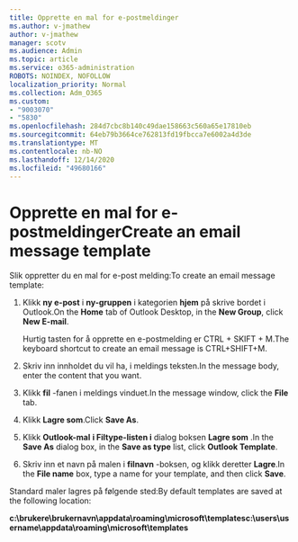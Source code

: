 ```yaml
---
title: Opprette en mal for e-postmeldinger
ms.author: v-jmathew
author: v-jmathew
manager: scotv
ms.audience: Admin
ms.topic: article
ms.service: o365-administration
ROBOTS: NOINDEX, NOFOLLOW
localization_priority: Normal
ms.collection: Adm_O365
ms.custom:
- "9003070"
- "5830"
ms.openlocfilehash: 284d7cbc8b140c49dae158663c560a65e17810eb
ms.sourcegitcommit: 64eb79b3664ce762813fd19fbcca7e6002a4d3de
ms.translationtype: MT
ms.contentlocale: nb-NO
ms.lasthandoff: 12/14/2020
ms.locfileid: "49680166"
---
```

# <a name="create-an-email-message-template"></a><span data-ttu-id="a8e57-102">Opprette en mal for e-postmeldinger</span><span class="sxs-lookup"><span data-stu-id="a8e57-102">Create an email message template</span></span>

<span data-ttu-id="a8e57-103">Slik oppretter du en mal for e-post melding:</span><span class="sxs-lookup"><span data-stu-id="a8e57-103">To create an email message template:</span></span>

1. <span data-ttu-id="a8e57-104">Klikk **ny e-post** i **ny-gruppen** i kategorien **hjem** på skrive bordet i Outlook.</span><span class="sxs-lookup"><span data-stu-id="a8e57-104">On the **Home** tab of Outlook Desktop, in the **New Group**, click **New E-mail**.</span></span>

    <span data-ttu-id="a8e57-105">Hurtig tasten for å opprette en e-postmelding er CTRL + SKIFT + M.</span><span class="sxs-lookup"><span data-stu-id="a8e57-105">The keyboard shortcut to create an email message is CTRL+SHIFT+M.</span></span>

2. <span data-ttu-id="a8e57-106">Skriv inn innholdet du vil ha, i meldings teksten.</span><span class="sxs-lookup"><span data-stu-id="a8e57-106">In the message body, enter the content that you want.</span></span>
3. <span data-ttu-id="a8e57-107">Klikk **fil** -fanen i meldings vinduet.</span><span class="sxs-lookup"><span data-stu-id="a8e57-107">In the message window, click the **File** tab.</span></span>
4. <span data-ttu-id="a8e57-108">Klikk **Lagre som**.</span><span class="sxs-lookup"><span data-stu-id="a8e57-108">Click **Save As**.</span></span>
5. <span data-ttu-id="a8e57-109">Klikk **Outlook-mal** **i Filtype-listen i** dialog boksen **Lagre som** .</span><span class="sxs-lookup"><span data-stu-id="a8e57-109">In the **Save As** dialog box, in the **Save as type** list, click **Outlook Template**.</span></span>
6. <span data-ttu-id="a8e57-110">Skriv inn et navn på malen i **filnavn** -boksen, og klikk deretter **Lagre**.</span><span class="sxs-lookup"><span data-stu-id="a8e57-110">In the **File name** box, type a name for your template, and then click **Save**.</span></span>

<span data-ttu-id="a8e57-111">Standard maler lagres på følgende sted:</span><span class="sxs-lookup"><span data-stu-id="a8e57-111">By default templates are saved at the following location:</span></span>

<span data-ttu-id="a8e57-112">**c:\brukere\brukernavn\appdata\roaming\microsoft\templates**</span><span class="sxs-lookup"><span data-stu-id="a8e57-112">**c:\users\username\appdata\roaming\microsoft\templates**</span></span>
